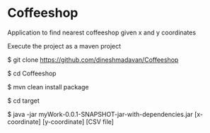 # Coffeeshop
Application to find nearest coffeeshop given x and y coordinates
 

Execute the project as a maven project

$ git clone https://github.com/dineshmadavan/Coffeeshop

$ cd Coffeeshop

$ mvn clean install package

$ cd target

$ java -jar myWork-0.0.1-SNAPSHOT-jar-with-dependencies.jar [x-coordinate] [y-coordinate] [CSV file]
